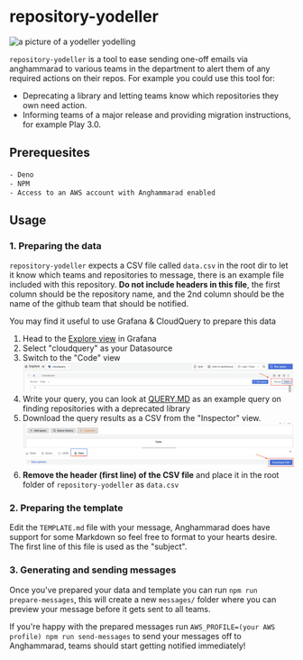 # repository-yodeller

![a picture of a yodeller yodelling](docs/yodler.gif)

`repository-yodeller` is a tool to ease sending one-off emails via anghammarad to various teams in the department to alert them of any required actions on their repos. For example you could use this tool for:
 - Deprecating a library and letting teams know which repositories they own need action.
 - Informing teams of a major release and providing migration instructions, for example Play 3.0.

## Prerequesites

    - Deno
    - NPM
    - Access to an AWS account with Anghammarad enabled

## Usage

### 1. Preparing the data

`repository-yodeller` expects a CSV file called `data.csv` in the root dir to let it know which teams and repositories to message, there is an example file included with this repository. **Do not include headers in this file**, the first column should be the repository name, and the 2nd column should be the name of the github team that should be notified.

You may find it useful to use Grafana & CloudQuery to prepare this data
  1. Head to the [Explore view](https://metrics.gutools.co.uk/explore) in Grafana
  2. Select "cloudquery" as your Datasource
  3. Switch to the "Code" view ![Screenshot of Grafana showing the location of the "Code" view button](docs/grafana-1.png)
  4. Write your query, you can look at [QUERY.MD](QUERY.MD) as an example query on finding repositories with a deprecated library
  5. Download the query results as a CSV from the "Inspector" view.![Screenshot of Grafana showing the location of the "Inspector" view button](docs/grafana-2.png)
  6. **Remove the header (first line) of the CSV file** and place it in the root folder of `repository-yodeller` as `data.csv`

### 2. Preparing the template

Edit the `TEMPLATE.md` file with your message, Anghammarad does have support for some Markdown so feel free to format to your hearts desire. The first line of this file is used as the "subject".

### 3. Generating and sending messages

Once you've prepared your data and template you can run `npm run prepare-messages`, this will create a new `messages/` folder where you can preview your message before it gets sent to all teams.

If you're happy with the prepared messages run `AWS_PROFILE=(your AWS profile) npm run send-messages` to send your messages off to Anghammarad, teams should start getting notified immediately!
